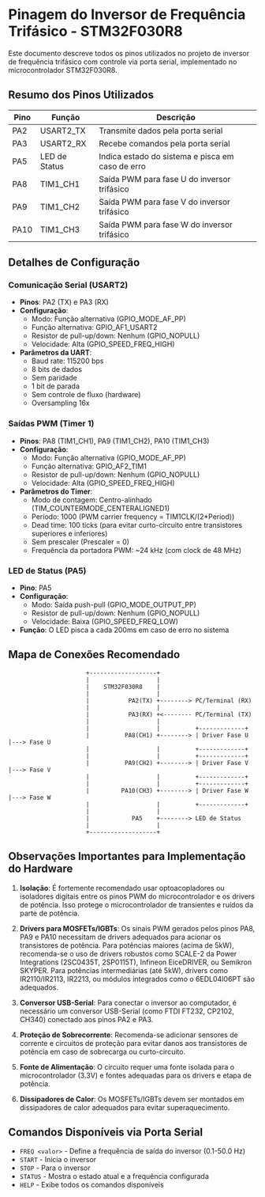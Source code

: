 # Pinagem do Inversor de Frequência Trifásico - STM32F030R8

Este documento descreve todos os pinos utilizados no projeto de inversor de frequência trifásico com controle via porta serial, implementado no microcontrolador STM32F030R8.

## Resumo dos Pinos Utilizados

| Pino | Função | Descrição |
|------|--------|-----------|
| PA2  | USART2_TX | Transmite dados pela porta serial |
| PA3  | USART2_RX | Recebe comandos pela porta serial |
| PA5  | LED de Status | Indica estado do sistema e pisca em caso de erro |
| PA8  | TIM1_CH1 | Saída PWM para fase U do inversor trifásico |
| PA9  | TIM1_CH2 | Saída PWM para fase V do inversor trifásico |
| PA10 | TIM1_CH3 | Saída PWM para fase W do inversor trifásico |

## Detalhes de Configuração

### Comunicação Serial (USART2)
- **Pinos**: PA2 (TX) e PA3 (RX)
- **Configuração**: 
  - Modo: Função alternativa (GPIO_MODE_AF_PP)
  - Função alternativa: GPIO_AF1_USART2
  - Resistor de pull-up/down: Nenhum (GPIO_NOPULL)
  - Velocidade: Alta (GPIO_SPEED_FREQ_HIGH)
- **Parâmetros da UART**: 
  - Baud rate: 115200 bps
  - 8 bits de dados
  - Sem paridade
  - 1 bit de parada
  - Sem controle de fluxo (hardware)
  - Oversampling 16x

### Saídas PWM (Timer 1)
- **Pinos**: PA8 (TIM1_CH1), PA9 (TIM1_CH2), PA10 (TIM1_CH3)
- **Configuração**: 
  - Modo: Função alternativa (GPIO_MODE_AF_PP)
  - Função alternativa: GPIO_AF2_TIM1
  - Resistor de pull-up/down: Nenhum (GPIO_NOPULL)
  - Velocidade: Alta (GPIO_SPEED_FREQ_HIGH)
- **Parâmetros do Timer**:
  - Modo de contagem: Centro-alinhado (TIM_COUNTERMODE_CENTERALIGNED1)
  - Período: 1000 (PWM carrier frequency = TIM1CLK/(2*Period))
  - Dead time: 100 ticks (para evitar curto-circuito entre transistores superiores e inferiores)
  - Sem prescaler (Prescaler = 0)
  - Frequência da portadora PWM: ~24 kHz (com clock de 48 MHz)

### LED de Status (PA5)
- **Pino**: PA5
- **Configuração**:
  - Modo: Saída push-pull (GPIO_MODE_OUTPUT_PP)
  - Resistor de pull-up/down: Nenhum (GPIO_NOPULL)
  - Velocidade: Baixa (GPIO_SPEED_FREQ_LOW)
- **Função**: O LED pisca a cada 200ms em caso de erro no sistema

## Mapa de Conexões Recomendado

```
                      +-------------------+
                      |                   |
                      |    STM32F030R8    |
                      |                   |
                      |           PA2(TX) +--------> PC/Terminal (RX)
                      |                   |
                      |           PA3(RX) +<-------- PC/Terminal (TX)
                      |                   |
                      |                   |          +-------------+
                      |          PA8(CH1) +--------> | Driver Fase U |---> Fase U
                      |                   |          +-------------+
                      |                   |          +-------------+
                      |          PA9(CH2) +--------> | Driver Fase V |---> Fase V
                      |                   |          +-------------+
                      |                   |          +-------------+
                      |         PA10(CH3) +--------> | Driver Fase W |---> Fase W
                      |                   |          +-------------+
                      |                   |
                      |            PA5    +--------> LED de Status
                      |                   |
                      +-------------------+
```

## Observações Importantes para Implementação do Hardware

1. **Isolação**: É fortemente recomendado usar optoacopladores ou isoladores digitais entre os pinos PWM do microcontrolador e os drivers de potência. Isso protege o microcontrolador de transientes e ruídos da parte de potência.

2. **Drivers para MOSFETs/IGBTs**: Os sinais PWM gerados pelos pinos PA8, PA9 e PA10 necessitam de drivers adequados para acionar os transistores de potência. Para potências maiores (acima de 5kW), recomenda-se o uso de drivers robustos como SCALE-2 da Power Integrations (2SC0435T, 2SP0115T), Infineon EiceDRIVER, ou Semikron SKYPER. Para potências intermediárias (até 5kW), drivers como IR2110/IR2113, IR2213, ou módulos integrados como o 6EDL04I06PT são adequados.

3. **Conversor USB-Serial**: Para conectar o inversor ao computador, é necessário um conversor USB-Serial (como FTDI FT232, CP2102, CH340) conectado aos pinos PA2 e PA3.

4. **Proteção de Sobrecorrente**: Recomenda-se adicionar sensores de corrente e circuitos de proteção para evitar danos aos transistores de potência em caso de sobrecarga ou curto-circuito.

5. **Fonte de Alimentação**: O circuito requer uma fonte isolada para o microcontrolador (3.3V) e fontes adequadas para os drivers e etapa de potência.

6. **Dissipadores de Calor**: Os MOSFETs/IGBTs devem ser montados em dissipadores de calor adequados para evitar superaquecimento.

## Comandos Disponíveis via Porta Serial

- `FREQ <valor>` - Define a frequência de saída do inversor (0.1-50.0 Hz)
- `START` - Inicia o inversor
- `STOP` - Para o inversor
- `STATUS` - Mostra o estado atual e a frequência configurada
- `HELP` - Exibe todos os comandos disponíveis
